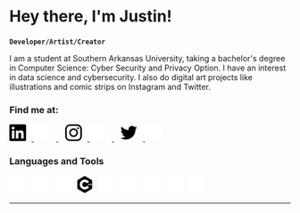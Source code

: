 # Hey there, I'm Justin!

**`Developer/Artist/Creator`**

I am a student at Southern Arkansas University, taking a bachelor's degree in Computer Science: Cyber Security and Privacy Option. I have an interest in data science and cybersecurity. I also do digital art projects like illustrations and comic strips on Instagram and Twitter.

### Find me at:

<a href="https://linkedin.com/in/a-justin-ong#gh-light-mode-only">
    <img src="./img/linkedin-light.svg" alt="LinkedIn Light" width="30px" style="padding-right: 10px;">
</a>
<a href="https://linkedin.com/in/a-justin-ong#gh-dark-mode-only">
    <img src="./img/linkedin-dark.svg" alt="LinkedIn Dark" width="30px" style="padding-right: 10px;">
</a>
&nbsp;&nbsp;
<a href="https://instagram.com/idrawshizzle#gh-light-mode-only">
    <img src="./img/instagram-light.svg" alt="Instagram Light" width="30px" style="padding-right: 10px;">
</a>
<a href="https://instagram.com/idrawshizzle#gh-dark-mode-only">
    <img src="./img/instagram-dark.svg" alt="Instagram Dark" width="30px" style="padding-right: 10px;">
</a>
&nbsp;&nbsp;
<a href="https://twitter.com/idrawshizzle#gh-light-mode-only">
    <img src="./img/twitter-light.svg" alt="Twitter Light" width="30px" style="padding-right: 10px;">
</a>
<a href="https://twitter.com/idrawshizzle#gh-dark-mode-only">
    <img src="./img/twitter-dark.svg" alt="Twitter Dark" width="30px" style="padding-right: 10px;">
</a>

### Languages and Tools

<img src="./img/java-dark.svg" alt="Java" align="left" alt="Java" width="30px" style="padding-right:10px;">
<img src="./img/javascript-dark.svg" alt="JavaScript" align="left" alt="Java" width="30px" style="padding-right:10px;">
<img src="./img/python-dark.svg" alt="Python" align="left" alt="Java" width="30px" style="padding-right:10px;">
<img src="./img/cplusplus-dark.svg" alt="C++" align="left" alt="Java" width="30px" style="padding-right:10px;">
<img src="./img/php-dark.svg" alt="PHP" align="left" alt="Java" width="30px" style="padding-right:10px;">
<img src="./img/github-dark.svg" alt="GitHub" align="left" alt="Java" width="30px" style="padding-right:10px;">
<img src="./img/eclipseide-dark.svg" alt="EclipseIDE" align="left" alt="Java" width="30px" style="padding-right:10px;">
<img src="./img/jupyter-dark.svg" alt="Jupyter" align="left" alt="Java" width="30px" style="padding-right:10px;">
<img src="./img/mysql-dark.svg" alt="mySQL" align="left" alt="Java" width="30px" style="padding-right:10px;">
          
<br />
<br />

---


